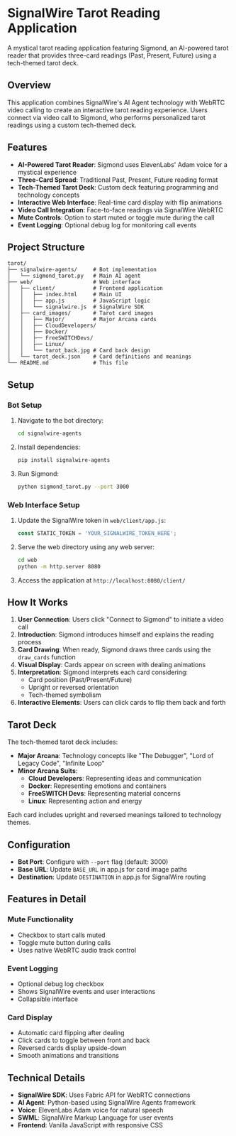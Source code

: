 # SignalWire Tarot Reading Application

A mystical tarot reading application featuring Sigmond, an AI-powered tarot reader that provides three-card readings (Past, Present, Future) using a tech-themed tarot deck.

## Overview

This application combines SignalWire's AI Agent technology with WebRTC video calling to create an interactive tarot reading experience. Users connect via video call to Sigmond, who performs personalized tarot readings using a custom tech-themed deck.

## Features

- **AI-Powered Tarot Reader**: Sigmond uses ElevenLabs' Adam voice for a mystical experience
- **Three-Card Spread**: Traditional Past, Present, Future reading format
- **Tech-Themed Tarot Deck**: Custom deck featuring programming and technology concepts
- **Interactive Web Interface**: Real-time card display with flip animations
- **Video Call Integration**: Face-to-face readings via SignalWire WebRTC
- **Mute Controls**: Option to start muted or toggle mute during the call
- **Event Logging**: Optional debug log for monitoring call events

## Project Structure

```
tarot/
├── signalwire-agents/     # Bot implementation
│   └── sigmond_tarot.py   # Main AI agent
├── web/                   # Web interface
│   ├── client/            # Frontend application
│   │   ├── index.html     # Main UI
│   │   ├── app.js         # JavaScript logic
│   │   └── signalwire.js  # SignalWire SDK
│   ├── card_images/       # Tarot card images
│   │   ├── Major/         # Major Arcana cards
│   │   ├── CloudDevelopers/
│   │   ├── Docker/
│   │   ├── FreeSWITCHDevs/
│   │   ├── Linux/
│   │   └── tarot_back.jpg # Card back design
│   └── tarot_deck.json    # Card definitions and meanings
└── README.md              # This file
```

## Setup

### Bot Setup

1. Navigate to the bot directory:
   ```bash
   cd signalwire-agents
   ```

2. Install dependencies:
   ```bash
   pip install signalwire-agents
   ```

3. Run Sigmond:
   ```bash
   python sigmond_tarot.py --port 3000
   ```

### Web Interface Setup

1. Update the SignalWire token in `web/client/app.js`:
   ```javascript
   const STATIC_TOKEN = 'YOUR_SIGNALWIRE_TOKEN_HERE';
   ```

2. Serve the web directory using any web server:
   ```bash
   cd web
   python -m http.server 8080
   ```

3. Access the application at `http://localhost:8080/client/`

## How It Works

1. **User Connection**: Users click "Connect to Sigmond" to initiate a video call
2. **Introduction**: Sigmond introduces himself and explains the reading process
3. **Card Drawing**: When ready, Sigmond draws three cards using the `draw_cards` function
4. **Visual Display**: Cards appear on screen with dealing animations
5. **Interpretation**: Sigmond interprets each card considering:
   - Card position (Past/Present/Future)
   - Upright or reversed orientation
   - Tech-themed symbolism
6. **Interactive Elements**: Users can click cards to flip them back and forth

## Tarot Deck

The tech-themed tarot deck includes:
- **Major Arcana**: Technology concepts like "The Debugger", "Lord of Legacy Code", "Infinite Loop"
- **Minor Arcana Suits**:
  - **Cloud Developers**: Representing ideas and communication
  - **Docker**: Representing emotions and containers
  - **FreeSWITCH Devs**: Representing material concerns
  - **Linux**: Representing action and energy

Each card includes upright and reversed meanings tailored to technology themes.

## Configuration

- **Bot Port**: Configure with `--port` flag (default: 3000)
- **Base URL**: Update `BASE_URL` in app.js for card image paths
- **Destination**: Update `DESTINATION` in app.js for SignalWire routing

## Features in Detail

### Mute Functionality
- Checkbox to start calls muted
- Toggle mute button during calls
- Uses native WebRTC audio track control

### Event Logging
- Optional debug log checkbox
- Shows SignalWire events and user interactions
- Collapsible interface

### Card Display
- Automatic card flipping after dealing
- Click cards to toggle between front and back
- Reversed cards display upside-down
- Smooth animations and transitions

## Technical Details

- **SignalWire SDK**: Uses Fabric API for WebRTC connections
- **AI Agent**: Python-based using SignalWire Agents framework
- **Voice**: ElevenLabs Adam voice for natural speech
- **SWML**: SignalWire Markup Language for user events
- **Frontend**: Vanilla JavaScript with responsive CSS